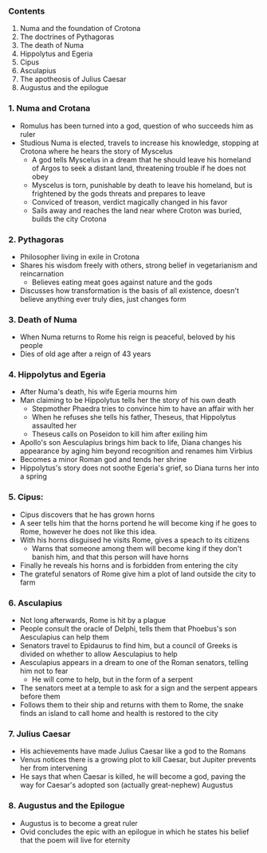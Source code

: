### Contents
 1. Numa and the foundation of Crotona
 2. The doctrines of Pythagoras
 3. The death of Numa
 4. Hippolytus and Egeria
 5. Cipus
 6. Asculapius
 7. The apotheosis of Julius Caesar
 8. Augustus and the epilogue

### 1. Numa and Crotana
 - Romulus has been turned into a god, question of who succeeds him as ruler
 - Studious Numa is elected, travels to increase his knowledge, stopping at Crotona where he hears the story of Myscelus
	 - A god tells Myscelus in a dream that he should leave his homeland of Argos to seek a distant land, threatening trouble if he does not obey
	 - Myscelus is torn, punishable by death to leave his homeland, but is frightened by the gods threats and prepares to leave
	 - Conviced of treason, verdict magically changed in his favor
	 - Sails away and reaches the land near where Croton was buried, builds the city Crotona

### 2. Pythagoras
 - Philosopher living in exile in Crotona
 - Shares his wisdom freely with others, strong belief in vegetarianism and reincarnation
	 - Believes eating meat goes against nature and the gods
 - Discusses how transformation is the basis of all existence, doesn't believe anything ever truly dies, just changes form

### 3. Death of Numa
 - When Numa returns to Rome his reign is peaceful, beloved by his people
 - Dies of old age after a reign of 43 years

### 4. Hippolytus and Egeria
 - After Numa's death, his wife Egeria mourns him
 - Man claiming to be Hippolytus tells her the story of his own death
	 - Stepmother Phaedra tries to convince him to have an affair with her
	 - When he refuses she tells his father, Theseus, that Hippolytus assaulted her
	 - Theseus calls on Poseidon to kill him after exiling him
 - Apollo's son Aesculapius brings him back to life, Diana changes his appearance by aging him beyond recognition and renames him Virbius
 - Becomes a minor Roman god and tends her shrine
 - Hippolytus's story does not soothe Egeria's grief, so Diana turns her into a spring

### 5. Cipus:
 - Cipus discovers that he has grown horns
 - A seer tells him that the horns portend he will become king if he goes to Rome, however he does not like this idea.
 - With his horns disguised he visits Rome, gives a speach to its citizens
	 - Warns that someone among them will become king if they don't banish him, and that this person will have horns
 - Finally he reveals his horns and is forbidden from entering the city
 - The grateful senators of Rome give him a plot of land outside the city to farm

### 6. Asculapius
 - Not long afterwards, Rome is hit by a plague
 - People consult the oracle of Delphi, tells them that Phoebus's son Aesculapius can help them
 - Senators travel to Epidaurus to find him, but a council of Greeks is divided on whether to allow Aesculapius to help
 - Aesculapius appears in a dream to one of the Roman senators, telling him not to fear
	 - He will come to help, but in the form of a serpent
 - The senators meet at a temple to ask for a sign and the serpent appears before them
 - Follows them to their ship and returns with them to Rome, the snake finds an island to call home and health is restored to the city

### 7. Julius Caesar
 - His achievements have made Julius Caesar like a god to the Romans
 - Venus notices there is a growing plot to kill Caesar, but Jupiter prevents her from intervening
 - He says that when Caesar is killed, he will become a god, paving the way for Caesar's adopted son (actually great-nephew) Augustus

### 8. Augustus and the Epilogue
 - Augustus is to become a great ruler
 - Ovid concludes the epic with an epilogue in which he states his belief that the poem will live for eternity

